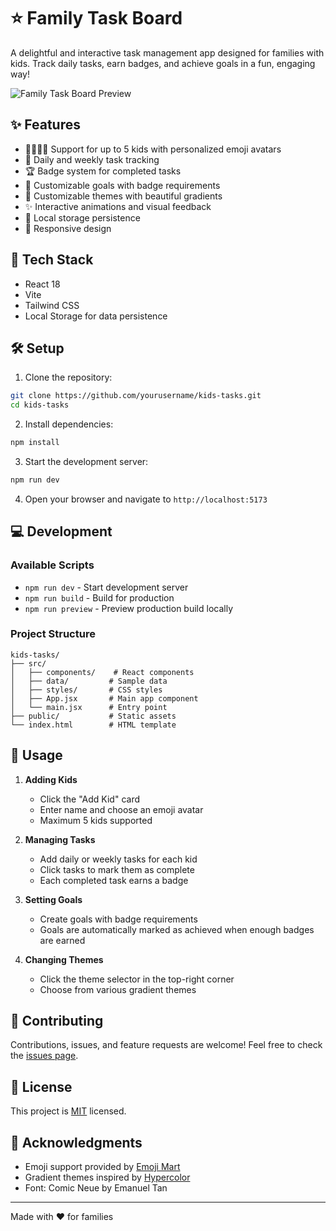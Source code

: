 # ⭐ Family Task Board

A delightful and interactive task management app designed for families with kids. Track daily tasks, earn badges, and achieve goals in a fun, engaging way!

![Family Task Board Preview](preview.png)

## ✨ Features

- 👨‍👩‍👧‍👦 Support for up to 5 kids with personalized emoji avatars
- 📝 Daily and weekly task tracking
- 🏆 Badge system for completed tasks
- 🎯 Customizable goals with badge requirements
- 🎨 Customizable themes with beautiful gradients
- ✨ Interactive animations and visual feedback
- 💾 Local storage persistence
- 📱 Responsive design

## 🚀 Tech Stack

- React 18
- Vite
- Tailwind CSS
- Local Storage for data persistence

## 🛠️ Setup

1. Clone the repository:
```bash
git clone https://github.com/yourusername/kids-tasks.git
cd kids-tasks
```

2. Install dependencies:
```bash
npm install
```

3. Start the development server:
```bash
npm run dev
```

4. Open your browser and navigate to `http://localhost:5173`

## 💻 Development

### Available Scripts

- `npm run dev` - Start development server
- `npm run build` - Build for production
- `npm run preview` - Preview production build locally

### Project Structure

```
kids-tasks/
├── src/
│   ├── components/    # React components
│   ├── data/         # Sample data
│   ├── styles/       # CSS styles
│   ├── App.jsx       # Main app component
│   └── main.jsx      # Entry point
├── public/           # Static assets
└── index.html        # HTML template
```

## 🎯 Usage

1. **Adding Kids**
   - Click the "Add Kid" card
   - Enter name and choose an emoji avatar
   - Maximum 5 kids supported

2. **Managing Tasks**
   - Add daily or weekly tasks for each kid
   - Click tasks to mark them as complete
   - Each completed task earns a badge

3. **Setting Goals**
   - Create goals with badge requirements
   - Goals are automatically marked as achieved when enough badges are earned

4. **Changing Themes**
   - Click the theme selector in the top-right corner
   - Choose from various gradient themes

## 🤝 Contributing

Contributions, issues, and feature requests are welcome! Feel free to check the [issues page](https://github.com/yourusername/kids-tasks/issues).

## 📝 License

This project is [MIT](LICENSE) licensed.

## 🙏 Acknowledgments

- Emoji support provided by [Emoji Mart](https://github.com/missive/emoji-mart)
- Gradient themes inspired by [Hypercolor](https://hypercolor.dev/)
- Font: Comic Neue by Emanuel Tan

---

Made with ❤️ for families